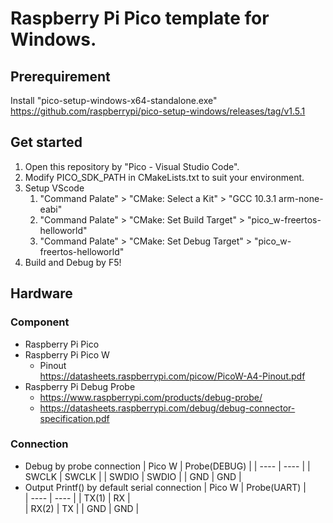 # Raspberry Pi Pico template for Windows.
## Prerequirement
Install "pico-setup-windows-x64-standalone.exe"  
https://github.com/raspberrypi/pico-setup-windows/releases/tag/v1.5.1
## Get started
1. Open this repository by "Pico - Visual Studio Code".
1. Modify PICO_SDK_PATH in CMakeLists.txt to suit your environment.
1. Setup VScode
    1. "Command Palate" > "CMake: Select a Kit" > "GCC 10.3.1 arm-none-eabi"
    1. "Command Palate" > "CMake: Set Build Target" > "pico_w-freertos-helloworld"
    1. "Command Palate" > "CMake: Set Debug Target" > "pico_w-freertos-helloworld"
1. Build and Debug by F5!
## Hardware
### Component
- Raspberry Pi Pico
- Raspberry Pi Pico W
    - Pinout    
    https://datasheets.raspberrypi.com/picow/PicoW-A4-Pinout.pdf
- Raspberry Pi Debug Probe 
    - https://www.raspberrypi.com/products/debug-probe/
    - https://datasheets.raspberrypi.com/debug/debug-connector-specification.pdf
### Connection
- Debug by probe connection
    | Pico W | Probe(DEBUG) |
    | ---- | ---- |
    | SWCLK | SWCLK |
    | SWDIO | SWDIO |
    | GND | GND |
- Output Printf() by default serial connection
    | Pico W | Probe(UART) |  
    | ---- | ---- |
    | TX(1) | RX |  
    | RX(2) | TX |
    | GND | GND |  

